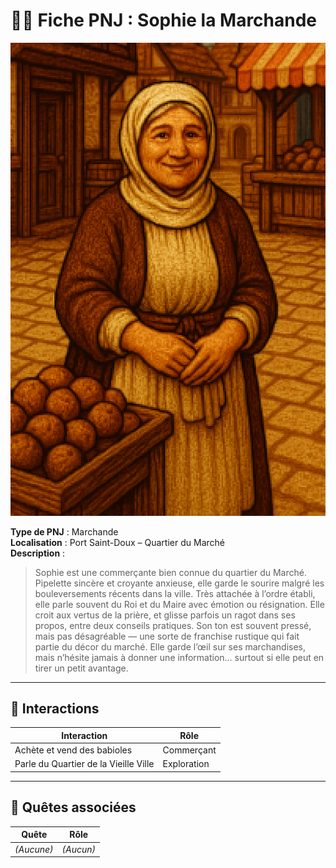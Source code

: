 # 🧍‍♀️ Fiche PNJ : Sophie la Marchande

![sophie-la-marchande.png](../../assets/img/chapter1/npc/sophie-la-marchande.png)

**Type de PNJ** : Marchande  
**Localisation** : Port Saint-Doux – Quartier du Marché  
**Description** :
> Sophie est une commerçante bien connue du quartier du Marché. Pipelette sincère et croyante anxieuse, elle garde le
> sourire malgré les bouleversements récents dans la ville. Très attachée à l’ordre établi, elle parle souvent du Roi et
> du Maire avec émotion ou résignation. Elle croit aux vertus de la prière, et glisse parfois un ragot dans ses propos,
> entre deux conseils pratiques.
> Son ton est souvent pressé, mais pas désagréable — une sorte de franchise rustique qui fait partie du décor du marché.
> Elle garde l’œil sur ses marchandises, mais n’hésite jamais à donner une information… surtout si elle peut en tirer un
> petit avantage.

---

## 💬 Interactions

| Interaction                           | Rôle        |
|---------------------------------------|-------------|
| Achète et vend des babioles           | Commerçant  |
| Parle du Quartier de la Vieille Ville | Exploration |

---

## 📜 Quêtes associées

| Quête      | Rôle      |
|------------|-----------|
| *(Aucune)* | *(Aucun)* |

